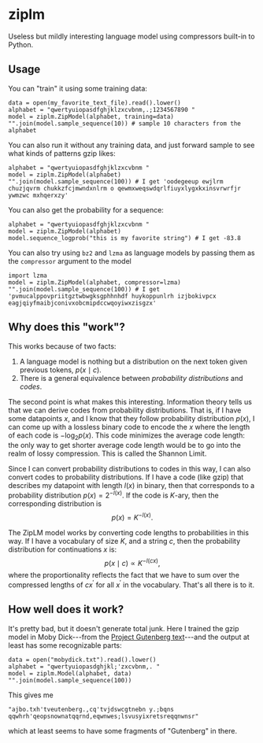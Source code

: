 # ziplm

Useless but mildly interesting language model using compressors built-in to Python.

## Usage

You can "train" it using some training data:

```{python}
data = open(my_favorite_text_file).read().lower()
alphabet = "qwertyuiopasdfghjklzxcvbnm,.;1234567890 "
model = ziplm.ZipModel(alphabet, training=data)
"".join(model.sample_sequence(10)) # sample 10 characters from the alphabet
```

You can also run it without any training data, and just forward sample to see what kinds of patterns gzip likes:
```{python}
alphabet = "qwertyuiopasdfghjklzxcvbnm "
model = ziplm.ZipModel(alphabet)
"".join(model.sample_sequence(100)) # I get 'oodegeeup ewjlrm chuzjqvrm chukkzfcjmwndxnlrm o qewmxweqswdqrlfiuyxlygxkxinsvrwrfjr ywmzwc mxhqerxzy'
```

You can also get the probability for a sequence:
```{python}
alphabet = "qwertyuiopasdfghjklzxcvbnm "
model = ziplm.ZipModel(alphabet)
model.sequence_logprob("this is my favorite string") # I get -83.8
```

You can also try using `bz2` and `lzma` as language models by passing them as the `compressor` argument to the model

```{python}
import lzma
model = ziplm.ZipModel(alphabet, compressor=lzma)
"".join(model.sample_sequence(100)) # I get 'pvmucalppovpriitgztwbwgksgphhnhdf huykoppunlrh izjbokivpcx eagjqiyfmaibjconivxobcmipdccwqoyiwxzisgzx'
```

## Why does this "work"?

This works because of two facts:
1. A language model is nothing but a distribution on the next token given previous tokens, $p(x \mid c)$.
2. There is a general equivalence between *probability distributions* and *codes*.

The second point is what makes this interesting. Information theory tells us that we can derive codes from probability distributions. That is, if I have some datapoints $x$, and I know that they follow probability distribution $p(x)$, I can come up with a lossless binary code to encode the $x$ where the length of each code is $-\log_2 p(x)$. This code minimizes the average code length: the only way to get shorter average code length would be to go into the realm of lossy compression. This is called the Shannon Limit.

Since I can convert probability distributions to codes in this way, I can also convert codes to probability distributions. If I have a code (like gzip) that describes my datapoint with length $l(x)$ in binary, then that corresponds to a probability distribution $p(x) = 2^{-l(x)}$. If the code is $K$-ary, then the corresponding distribution is 
$$p(x) = K^{-l(x)}.$$ 

The ZipLM model works by converting code lengths to probabilities in this way. If I have a vocabulary of size $K$, and a string $c$, then the probability distribution for continuations $x$ is:
$$p(x \mid c) \propto K^{-l(cx)},$$
where the proportionality reflects the fact that we have to sum over the compressed lengths of $cx^\prime$ for all $x^\prime$ in the vocabulary. That's all there is to it.

## How well does it work?

It's pretty bad, but it doesn't generate total junk. Here I trained the gzip model in Moby Dick---from the [Project Gutenberg text](https://www.gutenberg.org/files/2701/2701-0.txt)---and the output at least has some recognizable parts:
```{python}
data = open("mobydick.txt").read().lower()
alphabet = "qwertyuiopasdghjkl;'zxcvbnm,. "
model = ziplm.Model(alphabet, data)
"".join(model.sample_sequence(100)) 
```
This gives me
```{python}
"ajbo.txh'tveutenberg.,cq'tvjdswcgtnebn y.;bqns qqwhrh'qeopsnownatqqrnd,eqwnwes;lsvusyixretsreqqnwnsr"
```
which at least seems to have some fragments of "Gutenberg" in there. 




